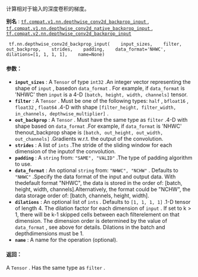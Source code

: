 计算相对于输入的深度卷积的梯度。

**别名** : [ `tf.compat.v1.nn.depthwise_conv2d_backprop_input` ](/api_docs/python/tf/nn/depthwise_conv2d_backprop_input), [ `tf.compat.v1.nn.depthwise_conv2d_native_backprop_input` ](/api_docs/python/tf/nn/depthwise_conv2d_backprop_input), [ `tf.compat.v2.nn.depthwise_conv2d_backprop_input` ](/api_docs/python/tf/nn/depthwise_conv2d_backprop_input)

```
 tf.nn.depthwise_conv2d_backprop_input(    input_sizes,    filter,    out_backprop,    strides,    padding,    data_format='NHWC',    dilations=[1, 1, 1, 1],    name=None) 
```

#### 参数：
- **`input_sizes`** : A  `Tensor`  of type  `int32` .An integer vector representing the shape of  `input` , basedon  `data_format` .  For example, if  `data_format`  is 'NHWC' then `input`  is a 4-D  `[batch, height, width, channels]`  tensor.
- **`filter`** : A  `Tensor` . Must be one of the following types:  `half` ,  `bfloat16` ,  `float32` ,  `float64` .4-D with shape `[filter_height, filter_width, in_channels, depthwise_multiplier]` .
- **`out_backprop`** : A  `Tensor` . Must have the same type as  `filter` .4-D with shape  based on  `data_format` .For example, if  `data_format`  is 'NHWC' thenout_backprop shape is  `[batch, out_height, out_width, out_channels]` .Gradients w.r.t. the output of the convolution.
- **`strides`** : A list of  `ints` .The stride of the sliding window for each dimension of the inputof the convolution.
- **`padding`** : A  `string`  from:  `"SAME", "VALID"` .The type of padding algorithm to use.
- **`data_format`** : An optional  `string`  from:  `"NHWC", "NCHW"` . Defaults to  `"NHWC"` .Specify the data format of the input and output data. With thedefault format "NHWC", the data is stored in the order of:  [batch, height, width, channels].Alternatively, the format could be "NCHW", the data storage order of:  [batch, channels, height, width].
- **`dilations`** : An optional list of  `ints` . Defaults to  `[1, 1, 1, 1]` .1-D tensor of length 4.  The dilation factor for each dimension of `input` . If set to k > 1, there will be k-1 skipped cells between each filterelement on that dimension. The dimension order is determined by the value of `data_format` , see above for details. Dilations in the batch and depthdimensions must be 1.
- **`name`** : A name for the operation (optional).


#### 返回：
A  `Tensor` . Has the same type as  `filter` .

